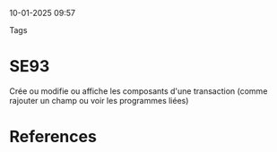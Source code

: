 10-01-2025 09:57

Tags 

# SE93

Crée ou modifie ou affiche les composants d'une transaction (comme rajouter un champ ou voir les programmes liées)
# References